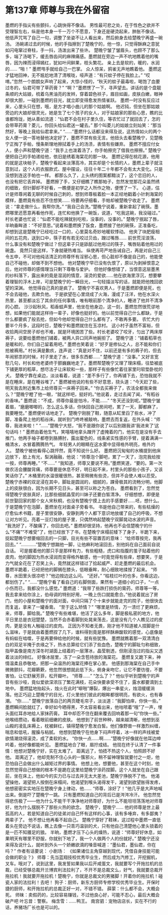 # 第137章 师尊与我在外留宿
墨燃的手指尖有些颤抖，心跳快得不像话。
男性最可悲之处，在于性色之欲并不受理智左右，纵是他本身一千一万个不愿意，下身还是硬烫起来，肿胀不像话。
他低声咒骂了自己一句，调整了坐姿不让人看出来，然后俯身去给楚晚宁再盛一碗汤。
汤碗递过去的时候，他的手指擦到了楚晚宁的，他一惊，只觉得酥麻之意犹如闪电窜过脊柱，手一抖，汤泼出来了些许。
楚晚宁皱了皱眉头，也顾不了那么多，端了汤喝下，缓去唇齿间的麻辣痛感。墨燃就在旁边一声不吭地瞧着他的嘴唇，因为辣而浸得嫣红，犹如叶间鲜果，枝头繁花。
亲上去是软的，暖的，水润的……
“啪！”
墨燃甩手就给自己一巴掌。
众人惊呆，鸦雀无声地瞧着他。
墨燃这才猛地回神，无不尴尬地清了清喉咙，哑声道：“有只蚊子停在我脸上。”
“哎唷。”忽然一个朗朗女声响了起来，大惊小怪的，“秋天的蚊子最毒啦，喝饱了血要过冬的，仙君可带了草药膏？”
“啊？”墨燃愣了一下，寻声望去。讲话的是个盘靓条顺的大姑娘，梳着乌黑油亮的发辫，穿着碧色袄子，眉目如画，皮肤白嫩，眼神却很大胆，一碰到墨燃的目光，就立即变得愈发热情雀跃。
墨燃一时没有反应过来，心里头只在想，哦，是方才唱小曲儿的那个姑娘啊。
他迟钝，但坐在那姑娘旁边的大娘却很灵光，她是生了七个孩子的女人，对于姑娘家的那些心思，瞧的比谁都玲珑，她从善如流道：“仙君不会在村子里久住，等农忙过了就回去了，怎的会带草药膏？菱儿，你回头给仙君送一罐去。”
那个叫菱儿的姑娘立刻灿笑：“那当然好，等晚上我给仙君拿来。”
“……”墨燃什么话都没来得及说，这热情如火的两个女人便一说一答地替他决定好了，墨燃不禁有些无言。他扭头去看楚晚宁，见楚晚宁正掏了手帕，慢条斯理地擦拭着手上的汤渍，表情有些嫌弃。
墨燃不擅应付女人，便小声和楚晚宁道：“我手上也泼着汤了，你手帕擦完了借我也擦擦。”
楚晚宁便把自己的手帕递给他，依旧是绣着海棠花的那一块。
墨燃记得在桃花源，他用的就是这块帕子，楚晚宁看起来淡薄高冷，其实却是个长情的人，墨燃上辈子就注意到过，这个人的衣服款式、屋中摆设，往往十年二十年都不会有太大变化。只是没想到连这手帕也一样。
都那么久了，上头绣的图案都黯淡了，这个恋旧的人，也没有把它丢弃掉。
墨燃擦了手，又仔细瞧了瞧那帕子，忽然发觉那花朵虽然绣的细致，但针脚却不好看，一瞧便是初学之人所作之物，便愣了一下。
心道，估计是师尊闲着无聊的时候自己刺的，想到师尊板着脸一本正经地戳着小针刺海棠的模样，墨燃竟有些忍不住想笑……
待要再仔细看，手帕却被楚晚宁收走了。
墨燃说：“拿走做什么，我帮你洗。”
“我自己会洗。”楚晚宁说着，重新拿起了碗筷。墨燃哪里还愿意再看他作死，连忙和他换了一碗饭，说道，“吃我这碗，我没碰过。”
村长老婆也忙说：“仙君不能吃辣就别吃啦，没事的，没事的。”
楚晚宁抿起了唇，半晌垂眸道：“不好意思。”说着和墨燃换了饭食，墨燃接了他的碗筷，正准备吃，却想到这是楚晚宁已经吃过一口的，心里莫名奇妙地暖软悸动。
他夹了块肥瘦相间的五花肉，送到口中，筷子若有若无咬过贝齿，蹭过嘴唇……
前世荒淫浪荡，什么事没有和楚晚宁做过？但这辈子只是舔舐过他用过的筷子，嘴唇贴着他用过的碗盏。
竟然只是这样，下身就硬热难当。
纵使再苛严地告诫自己，再是对自己三令五申，不可对他纯洁清正的师尊怀有淫邪心思，但心脏却不像是自己的，他能使自己不碰他，却做不到不想他。
他对楚晚宁早已没有仇恨了，原以为剥掉恨意之后，他对师尊的感情理当只剩下尊敬与爱护。
但他好像想错了，当恨意这层墨黑的纱料落下，露出来的竟是湿润的情意，滚烫的爱欲……他在欲海里浮沉，想要攀着理智的浮木上岸，可是楚晚宁的一瞬目光，一句轻描淡写的话，就能把他拽回欲望的深渊。
他觉得自己真的是疯了。
楚晚宁不喜欢男人，于是墨燃即便是死，也不会去碰他，去欺负他。
于是欲望在心里烧成了火海，漫成了汪洋，他在水深火热里，甚至都淡忘了其余的任何事情，唯有眼前那个清净的人，睡进了他并不清净的心腔。
沙沙起秋风，稻香蛙声里，他坐在他身边，这一刻，墨燃忽然很荒谬地想，如果他们能就这样待一辈子，好像也挺好的。他以前觉得自己什么都缺，于是什么都要疯了般去抢，但如今他却觉得自己什么都有了，不敢再多要。
农忙大约要半个月多，这段时日，楚晚宁和墨燃就住在玉凉村。
这小村子虽然不富裕，但收拾两间空房子却也不难，就是环境困苦了些。村长老婆咬了咬牙，匀出了两床厚褥子，说要给墨燃他们铺着，被两人异口同声地婉拒了。
楚晚宁道：“铺着稻草也是暖和的，你们自己留着用吧。”
墨燃也笑着说：“好歹是修仙之人，总不能和你们抢被褥用。”
村长满是歉疚，连声说：“真是对不住，以前还是有多的褥子的，但去年闹邪祟的时候，村子里走了水，很多东西都……”
楚晚宁道：“没事。”
又好言宽慰几句，村长和他老婆终于颤巍巍地走了。墨燃帮楚晚宁又理了理床榻，往垫被底下铺更厚的稻草，想尽法子让床软和一些，那样子有些像忙着往家里叼软垫卧枕的犬。
楚晚宁靠在桌边，淡淡看着，说道：“差不多行了，你再铺下去，恐怕我就不是在睡床，是在睡谷堆了。”
墨燃被他说的有些不好意思，挠头道：“今天赶了些，明天我去附近集市上给师尊买一床褥子回来。”
“你去买褥子了，农活全都我来做么？”楚晚宁瞪了他一眼，“就这样吧，挺好的。”他说着，走过去闻了闻，“有稻谷的香味。”
墨燃说：“不成，师尊你最是怕冷，不能……”
“冬天还没到呢。”楚晚宁皱着眉，“磨磨唧唧的，怎么这么多话，你快回自己房间吧，累了一天，脚都麻了，我要睡觉。”
墨燃便听话地走了。
楚晚宁刚脱了鞋，随意从缸里舀了些水，冲了脚，准备爬上他的稻谷床。就听到门咚咚被敲响，墨燃去而复返，在外头喊：“师尊，我进来啦！”
“……”楚晚宁大怒，“我不是跟你说了以后别跟我讲‘我进来了’这句话吗！”
墨燃由着他生气，笑嘻嘻地拿头蹭开了虚掩着的门，他实在是没有手去推门，他两手袖子都卷到胳膊肘，露出蜜色的，线条紧实性感的手臂，提着满满一桶清水，水冒着腾腾热气。
年轻男人的眼睛在这水雾中显得格外明亮，格外灼人。
楚晚宁被他看得心跳怦然，竟不知说什么好。
墨燃把沉甸甸的水桶提到他床边放下，脸上有光，梨涡融融，他说：“师尊泡个脚吧，累了一天了，泡完我给按一按，师尊再睡。”
“不……”
“我知道，师尊又要说不用。”墨燃笑道，“要的。第一次做农活会腰酸背痛，师尊要是休息不好，明日起不来，村里头的那些小孩子，又该笑话你了。”
木桶里的水温很暖很热，甚至稍微有些烫，但并不会使人难以忍受。
楚晚宁赤裸的双足浸在其中，脚趾是圆润的，细腻的，踝骨极其的流畅分明，他脚上的皮肤很白，因为长期不见日头，甚至可以称之为苍白。
墨燃看到了，忽然觉得楚晚宁皮肤真好，比那些细腻晶莹的川妹子还要白皙清净。
仔细想想，即便是前世娶回家的那个女人宋秋桐，也没有楚晚宁摸上去的手感要好……呸，想什么。
于是楚晚宁在泡脚，墨燃坐在对面桌子旁看书。
书是他自己带来的，有些枯燥的疗愈仙术书籍，屋子里很安静，安静到两个人都下意识地放缓了自己的呼吸，不想让对方听见。亮着一豆灯烛的屋子里，只偶然响起楚晚宁双脚晃动水波的声音。
“我洗好了，不酸痛了，你回去吧。”
墨燃却很坚持，他再也不会信楚晚宁的什么“不痛”“不难受”了，他已经放下了书，在楚晚宁床榻前矮下了身子，半跪下来，捉起楚晚宁想要缩回去的一只脚，目光有些不容置否的意味：
“给师尊按完，我再回去。”
“…………”楚晚宁想踹他一脚，让他麻利地滚回去，别他妈在自己面前自说自话。
可是握着他的那只手是那样有力，有些粗糙，虎口和指腹的茧子贴着他的皮肉，他的脚因为热水浸润而变得格外敏感，他一时竟觉得有些痒，想要笑，于是力气就全花在了忍笑上头，竟然就这样错过了拾起威严、赶走墨燃的最后机会。
墨燃半跪着，已经把他的脚搁在膝头，低眼垂眸，耐心细致地揉按了起来。
“师尊，水田里头很凉吧？”他边按边这么问。
“还好。”
“枯枝烂叶的也多，你看这边，都划伤了。”
“……”楚晚宁看了看自己的右脚侧面，果然有一道细小的口子，“一点小伤而已，我都没什么感觉。”
墨燃道：“我带了些跌打损伤的膏药，师尊等一等，我去拿来给你涂上，伯母调的特别好用，一晚上伤口就能愈合。”他说着就出了房门，他的小屋和楚晚宁的面对面，中间只隔了个十来步就能走完的院子，他很快去而复返，拿来了一罐香膏。
“至于这么矫情？”
“哪里是矫情，万一溃烂了更麻烦，来，师尊，脚给我。”
楚晚宁有些难堪，他活了这么多年，脚是极私密的地方，他平日里总是衣冠楚楚，当然不会赤着脚到处晃来荡去，这是没有几个人瞧见过的皮肉，更是没有人触碰过的皮肉。
正因为不知者无畏，刚才他不知道被人捏脚是什么滋味，于是就由着墨燃捏了几下，谁料得到竟是那样酥麻酸软的感觉，心底像是有蚂蚁在啮噬，于是再要伸给他的时候，就有些犹豫。
墨燃就瞧着那一双清清白白的双足半掩于衣缘之下，热水总算给它们添了些血色，楚晚宁的脚趾匀称细致，指甲盖像是南方深冬时湖面上结着的一层薄冰，晶莹剔透，但刚浸泡过的指尖又透着淡淡的绯红。
好像冰层里，冻了一朵含苞待放的海棠花。
墨燃复又跪下来，神情温柔且恭敬地，把那一朵温热的海棠花捧在掌心里。
他感到那海棠在自己手中微微颤抖，花瓣簌簌，他忽然很想就此低下头，俯身亲吻它，让它不要彷徨，不要害怕，让它舒展芳菲，松开瓣叶。
“师尊……”
“怎么了？”
他似乎听到楚晚宁的声音有些沙哑，竟似爱欲深浓压了繁花满枝，花朵快要承受不住了，露水都要滴到土地中。
墨燃猛地抬起头，烛火在此时“噼啪”爆裂，爆出一串星火，烛泪缓缓淌落。他正巧迎上楚晚宁的目光，灯火里他们彼此的眼眸都很明亮，有欲火，也有春潮。
“你……”
楚晚宁放落自己的两页睫毛帘子，淡淡道：“我脚怕痒，你快一些。”
墨燃瞬间脸就红了，幸好如今晒得黑，不太容易看出来，他咕哝着“哦”了一声，埋头面红耳赤地给人家抹药膏。
耳中却忍不住在翻来覆去回响着那一句“你快一些。”
他喉结攒动，看着眼前细嫩的皮肤。
他想到了前世种种，越来越清晰，他想到巫山殿的凌乱床褥上，枕被鲜红，镇得楚晚宁愈发白皙。他们像野兽一样激烈纠缠，喘息和低吼，腥臊与粘腻。
他想到楚晚宁在他身下闷声哼着，冰一样的声线被爱欲情潮烧得滚烫，成了柔软的水。
“你快一点……啊……”楚晚宁好像就在他耳边呻吟着，他好像都能听见。
墨燃猛地合了眼，眉拧成结。
他现在终于认清了一件事情：他想对楚晚宁好，实在太难了。
距离远了，怕捂不热这个人，怕照顾不好他。
距离近了，他却克制不住心头的一簇邪火，稍不留神理智就要付之一炬，他恐怕自己会做出什么越矩过界的事情。
他想上他，想要他，甚至在这个时刻，他忽然觉得自己想做的根本不是跪在这里给楚晚宁涂药捏脚。这个人就坐在自己跟前，坐在床上，他如今的实力已与过去并无太大差池，楚晚宁挣脱不了他。
他渴望操他，渴望把人按倒在床榻间，他渴望到喉头渴得发干，渴望到欲望胀得发疼，他想密密实实地压在楚晚宁身上律动，他……
“师尊，涂好了！”他几乎是大声地喊出来。倒是吓了楚晚宁一跳。
只有墨燃知道自己的背后已是涔涔冷汗。
他忽然觉得悲伤极了——他为什么不能干干净净地对师尊好，为什么不能坦坦荡荡地对师尊好，他为什么摆脱不了那些火热的欲念。
楚晚宁，楚晚宁……
他的师尊是世上最孤高的人，若是知道自己的徒弟对自己怀有这样的心事，该有多唾弃，有多鄙夷？
两辈子了。
他不想让他再看不起自己。
楚晚宁穿好了鞋袜，这过程中墨燃一直低着头在旁边不说话，瞧上去像一只乖巧温驯的犬，只有他自己清楚他心里头锁着的是一匹不知餍足的狼。
半晌，墨燃才压下心头的燥热，说道：“师尊好好休息，如果明天有哪里不舒服，你就别下地了，我一个人做两个人的份就好。”
楚晚宁还没来得及说什么，就听到外头一个娇嫩欲滴的嗓音喊道：“墨仙君，墨仙君，你在吗？”
作者有话要说：
小剧场：
《如果诸位主角穿越到现代，凭借自身技能可能会做的职业？》
师尊：先当蓝翔技校优秀毕业生，然后成为汽修工，开挖掘机，叉车。哦对了，说到这里，我发誓如果我以后开咸蛋文，我就要写个开拖拉机的总裁，已经受够总裁开兰博宾利法拉利了，不开不是总裁文么，好气，我就要总裁开拖拉机！我就要开拖拉机！楚晚宁，你就是总裁文的男猪脚！开着你的拖拉机！碰瓷人家的法拉利！去吧！
狗子：厨师，新东方厨师专修学校优秀毕业生。开保时捷的厨师，和开拖拉机的总裁正好一对，不错不错。
薛蒙：什么都不会，大概会死。
师昧：卖假药的，比较容易赚钱，不过他良心好，可能不忍心，最后大概会破产吧
叶忘昔：警察。
梅含雪：……鸭王。
南宫驷：宠物店店长，实在不行的话，养猪场厂长也是可以的。
